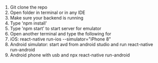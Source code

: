 1. Git clone the repo
2. Open folder in terminal or in any IDE
3. Make sure your backend is running
4. Type 'npm install'
5. Type 'npm start' to start server for emulator
6. Open another terminal and type the following for
7. iOS: react-native run-ios --simulator="iPhone 8"
8. Android simulator: start avd from android studio and run react-native run-android
9. Android phone with usb and npx react-native run-android
